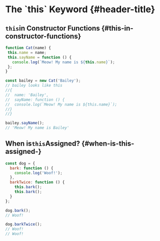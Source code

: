 # The \`this\` Keyword {#header-title}

## `this`in Constructor Functions {#this-in-constructor-functions}

```js
function Cat(name) {
 this.name = name;
 this.sayName = function () {
   console.log(`Meow! My name is ${this.name}`);
 };
}

const bailey = new Cat('Bailey');
// bailey looks like this
//{
//  name: 'Bailey',
//  sayName: function () {
//  console.log(`Meow! My name is ${this.name}`);
//}
//}

bailey.sayName();
// 'Meow! My name is Bailey'
```

## When is`this`Assigned? {#when-is-this-assigned-}

```js
const dog = {
  bark: function () {
    console.log('Woof!');
  },
  barkTwice: function () {
    this.bark();
    this.bark();
  }
};

dog.bark();
// Woof!

dog.barkTwice();
// Woof!
// Woof!
```



